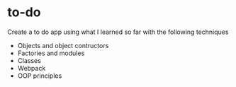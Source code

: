 # to-do
Create a to do app using what I learned so far with the following techniques

- Objects and object contructors
- Factories and modules
- Classes
- Webpack
- OOP principles

